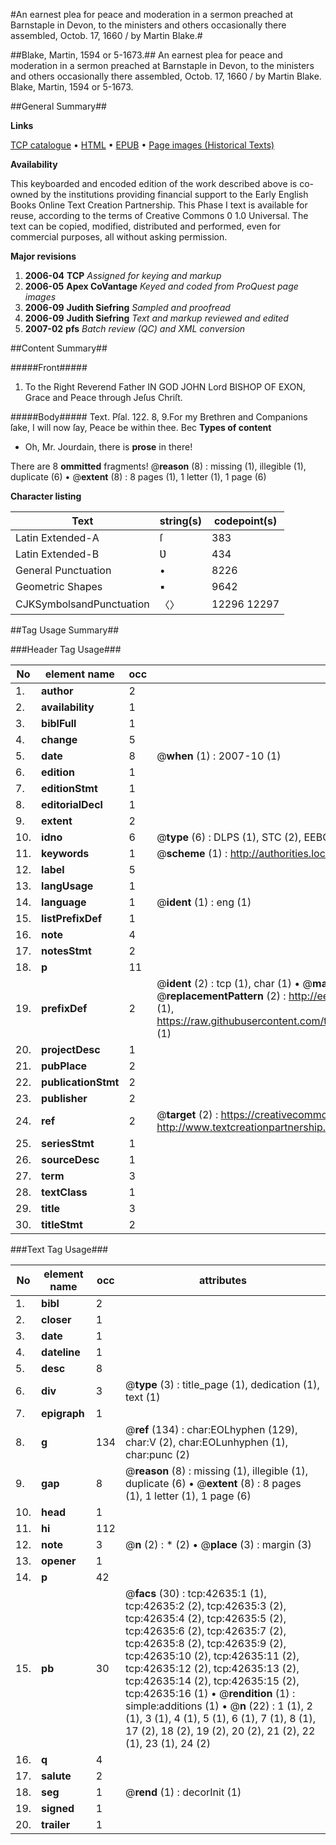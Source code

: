 #An earnest plea for peace and moderation in a sermon preached at Barnstaple in Devon, to the ministers and others occasionally there assembled, Octob. 17, 1660 / by Martin Blake.#

##Blake, Martin, 1594 or 5-1673.##
An earnest plea for peace and moderation in a sermon preached at Barnstaple in Devon, to the ministers and others occasionally there assembled, Octob. 17, 1660 / by Martin Blake.
Blake, Martin, 1594 or 5-1673.

##General Summary##

**Links**

[TCP catalogue](http://www.ota.ox.ac.uk/tcp/)  • 
[HTML](http://tei.it.ox.ac.uk/tcp/Texts-HTML/free/A28/A28333.html)  • 
[EPUB](http://tei.it.ox.ac.uk/tcp/Texts-EPUB/free/A28/A28333.epub) • 
[Page images (Historical Texts)](https://data.historicaltexts.jisc.ac.uk/view?pubId=eebo-09292173e&pageId=eebo-09292173e-42635-1)

**Availability**

This keyboarded and encoded edition of the
	       work described above is co-owned by the institutions
	       providing financial support to the Early English Books
	       Online Text Creation Partnership. This Phase I text is
	       available for reuse, according to the terms of Creative
	       Commons 0 1.0 Universal. The text can be copied,
	       modified, distributed and performed, even for
	       commercial purposes, all without asking permission.

**Major revisions**

1. __2006-04__ __TCP__ *Assigned for keying and markup*
1. __2006-05__ __Apex CoVantage__ *Keyed and coded from ProQuest page images*
1. __2006-09__ __Judith Siefring__ *Sampled and proofread*
1. __2006-09__ __Judith Siefring__ *Text and markup reviewed and edited*
1. __2007-02__ __pfs__ *Batch review (QC) and XML conversion*

##Content Summary##

#####Front#####

1. To the Right Reverend Father IN GOD JOHN Lord BISHOP OF EXON, Grace and Peace through Jeſus Chriſt.

#####Body#####
Text. Pſal. 122. 8, 9.For my Brethren and Companions ſake, I will now ſay, Peace be within thee. Bec
**Types of content**

  * Oh, Mr. Jourdain, there is **prose** in there!

There are 8 **ommitted** fragments! 
 @__reason__ (8) : missing (1), illegible (1), duplicate (6)  •  @__extent__ (8) : 8 pages (1), 1 letter (1), 1 page (6)

**Character listing**


|Text|string(s)|codepoint(s)|
|---|---|---|
|Latin Extended-A|ſ|383|
|Latin Extended-B|Ʋ|434|
|General Punctuation|•|8226|
|Geometric Shapes|▪|9642|
|CJKSymbolsandPunctuation|〈〉|12296 12297|

##Tag Usage Summary##

###Header Tag Usage###

|No|element name|occ|attributes|
|---|---|---|---|
|1.|__author__|2||
|2.|__availability__|1||
|3.|__biblFull__|1||
|4.|__change__|5||
|5.|__date__|8| @__when__ (1) : 2007-10 (1)|
|6.|__edition__|1||
|7.|__editionStmt__|1||
|8.|__editorialDecl__|1||
|9.|__extent__|2||
|10.|__idno__|6| @__type__ (6) : DLPS (1), STC (2), EEBO-CITATION (1), OCLC (1), VID (1)|
|11.|__keywords__|1| @__scheme__ (1) : http://authorities.loc.gov/ (1)|
|12.|__label__|5||
|13.|__langUsage__|1||
|14.|__language__|1| @__ident__ (1) : eng (1)|
|15.|__listPrefixDef__|1||
|16.|__note__|4||
|17.|__notesStmt__|2||
|18.|__p__|11||
|19.|__prefixDef__|2| @__ident__ (2) : tcp (1), char (1)  •  @__matchPattern__ (2) : ([0-9\-]+):([0-9IVX]+) (1), (.+) (1)  •  @__replacementPattern__ (2) : http://eebo.chadwyck.com/downloadtiff?vid=$1&page=$2 (1), https://raw.githubusercontent.com/textcreationpartnership/Texts/master/tcpchars.xml#$1 (1)|
|20.|__projectDesc__|1||
|21.|__pubPlace__|2||
|22.|__publicationStmt__|2||
|23.|__publisher__|2||
|24.|__ref__|2| @__target__ (2) : https://creativecommons.org/publicdomain/zero/1.0/ (1), http://www.textcreationpartnership.org/docs/. (1)|
|25.|__seriesStmt__|1||
|26.|__sourceDesc__|1||
|27.|__term__|3||
|28.|__textClass__|1||
|29.|__title__|3||
|30.|__titleStmt__|2||


###Text Tag Usage###

|No|element name|occ|attributes|
|---|---|---|---|
|1.|__bibl__|2||
|2.|__closer__|1||
|3.|__date__|1||
|4.|__dateline__|1||
|5.|__desc__|8||
|6.|__div__|3| @__type__ (3) : title_page (1), dedication (1), text (1)|
|7.|__epigraph__|1||
|8.|__g__|134| @__ref__ (134) : char:EOLhyphen (129), char:V (2), char:EOLunhyphen (1), char:punc (2)|
|9.|__gap__|8| @__reason__ (8) : missing (1), illegible (1), duplicate (6)  •  @__extent__ (8) : 8 pages (1), 1 letter (1), 1 page (6)|
|10.|__head__|1||
|11.|__hi__|112||
|12.|__note__|3| @__n__ (2) : * (2)  •  @__place__ (3) : margin (3)|
|13.|__opener__|1||
|14.|__p__|42||
|15.|__pb__|30| @__facs__ (30) : tcp:42635:1 (1), tcp:42635:2 (2), tcp:42635:3 (2), tcp:42635:4 (2), tcp:42635:5 (2), tcp:42635:6 (2), tcp:42635:7 (2), tcp:42635:8 (2), tcp:42635:9 (2), tcp:42635:10 (2), tcp:42635:11 (2), tcp:42635:12 (2), tcp:42635:13 (2), tcp:42635:14 (2), tcp:42635:15 (2), tcp:42635:16 (1)  •  @__rendition__ (1) : simple:additions (1)  •  @__n__ (22) : 1 (1), 2 (1), 3 (1), 4 (1), 5 (1), 6 (1), 7 (1), 8 (1), 17 (2), 18 (2), 19 (2), 20 (2), 21 (2), 22 (1), 23 (1), 24 (2)|
|16.|__q__|4||
|17.|__salute__|2||
|18.|__seg__|1| @__rend__ (1) : decorInit (1)|
|19.|__signed__|1||
|20.|__trailer__|1||
